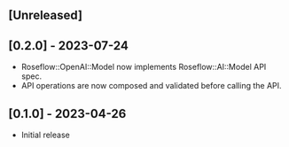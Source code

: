 ## [Unreleased]

## [0.2.0] - 2023-07-24

- Roseflow::OpenAI::Model now implements Roseflow::AI::Model API spec.
- API operations are now composed and validated before calling the API.

## [0.1.0] - 2023-04-26

- Initial release
